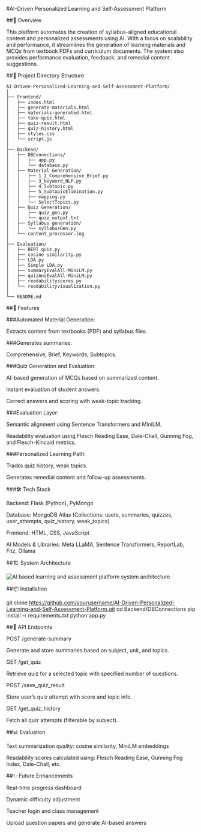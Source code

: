 #AI-Driven Personalized Learning and Self-Assessment Platform

##📌 Overview

This platform automates the creation of syllabus-aligned educational content and personalized assessments using AI. With a focus on scalability and performance, it streamlines the generation of learning materials and MCQs from textbook PDFs and curriculum documents. The system also provides performance evaluation, feedback, and remedial content suggestions.

##📁 Project Directory Structure
    
    AI-Driven-Personalized-Learning-and-Self-Assessment-Platform/
    │
    ├── Frontend/
    │   ├── index.html
    │   ├── generate-materials.html
    │   ├── materials-generated.html
    │   ├── take-quiz.html
    │   ├── quiz-result.html
    │   ├── quiz-history.html
    │   ├── styles.css
    │   └── script.js
    │
    ├── Backend/
    │   ├── DBConnections/
    │   │   ├── app.py
    │   │   └── database.py
    │   ├── Material Generation/
    │   │   ├── 1_2_Comprehensive_Brief.py
    │   │   ├── 3_keyword_NLP.py
    │   │   ├── 4_Subtopic.py
    │   │   ├── 5_SubtopicElimination.py
    │   │   ├── mapping.py
    │   │   └── SelectTopics.py
    │   ├── Quiz Generation/
    │   │   ├── quiz_gen.py
    │   │   └── quiz_output.txt
    │   ├── Syllabus generation/
    │   │   └── syllabusGen.py
    │   └── content_processor.log
    │
    ├── Evaluation/
    │   ├── BERT quiz.py
    │   ├── cosine similarity.py
    │   ├── LDA.py
    │   ├── Simple LDA.py
    │   ├── summaryEvalAll-MiniLM.py
    │   ├── quizAnsEvalAll-MiniLM.py
    │   ├── readabilityscores.py
    │   └── readabilityvisualization.py
    │
    └── README.md

##🚀 Features

###Automated Material Generation:

Extracts content from textbooks (PDF) and syllabus files.

###Generates summaries: 

Comprehensive, Brief, Keywords, Subtopics.

###Quiz Generation and Evaluation:

AI-based generation of MCQs based on summarized content.

Instant evaluation of student answers.

Correct answers and scoring with weak-topic tracking.

###Evaluation Layer:

Semantic alignment using Sentence Transformers and MiniLM.

Readability evaluation using Flesch Reading Ease, Dale-Chall, Gunning Fog, and Flesch-Kincaid metrics.

###Personalized Learning Path:

Tracks quiz history, weak topics.

Generates remedial content and follow-up assessments.

###🛠️ Tech Stack

Backend: Flask (Python), PyMongo

Database: MongoDB Atlas (Collections: users, summaries, quizzes, user_attempts, quiz_history, weak_topics)

Frontend: HTML, CSS, JavaScript

AI Models & Libraries: Meta LLaMA, Sentence Transformers, ReportLab, Fitz, Ollama

##🏗️ System Architecture

![AI based learning and assessment platform system architecture](https://github.com/user-attachments/assets/7c08e94b-d8d4-4326-8632-c497f3cb1e2f)


##📦 Installation

git clone https://github.com/yourusername/AI-Driven-Personalized-Learning-and-Self-Assessment-Platform.git
cd Backend/DBConnections
pip install -r requirements.txt
python app.py

##🧪 API Endpoints

POST /generate-summary

Generate and store summaries based on subject, unit, and topics.

GET /get_quiz

Retrieve quiz for a selected topic with specified number of questions.

POST /save_quiz_result

Store user’s quiz attempt with score and topic info.

GET /get_quiz_history

Fetch all quiz attempts (filterable by subject).

##📊 Evaluation

Text summarization quality: cosine similarity, MiniLM embeddings

Readability scores calculated using: Flesch Reading Ease, Gunning Fog Index, Dale-Chall, etc.

##✨ Future Enhancements

Real-time progress dashboard

Dynamic difficulty adjustment

Teacher login and class management

Upload question papers and generate AI-based answers
